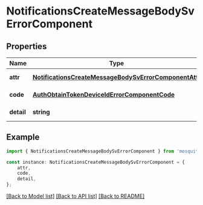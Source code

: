 # NotificationsCreateMessageBodySvErrorComponent


## Properties

Name | Type | Description | Notes
------------ | ------------- | ------------- | -------------
**attr** | [**NotificationsCreateMessageBodySvErrorComponentAttr**](NotificationsCreateMessageBodySvErrorComponentAttr.md) |  | [default to undefined]
**code** | [**AuthObtainTokenDeviceIdErrorComponentCode**](AuthObtainTokenDeviceIdErrorComponentCode.md) |  | [default to undefined]
**detail** | **string** |  | [default to undefined]

## Example

```typescript
import { NotificationsCreateMessageBodySvErrorComponent } from 'mosquito-alert';

const instance: NotificationsCreateMessageBodySvErrorComponent = {
    attr,
    code,
    detail,
};
```

[[Back to Model list]](../README.md#documentation-for-models) [[Back to API list]](../README.md#documentation-for-api-endpoints) [[Back to README]](../README.md)
